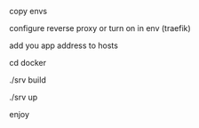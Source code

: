 copy envs

configure reverse proxy or turn on in env (traefik)

add you app address to hosts

cd docker

./srv build

./srv up

enjoy
